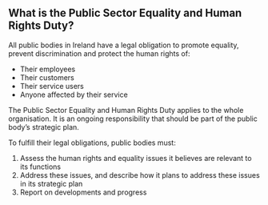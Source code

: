 ##  What is the Public Sector Equality and Human Rights Duty?

All public bodies in Ireland have a legal obligation to promote equality,
prevent discrimination and protect the human rights of:

  * Their employees 
  * Their customers 
  * Their service users 
  * Anyone affected by their service 

The Public Sector Equality and Human Rights Duty applies to the whole
organisation. It is an ongoing responsibility that should be part of the
public body’s strategic plan.

To fulfill their legal obligations, public bodies must:

  1. Assess the human rights and equality issues it believes are relevant to its functions 
  2. Address these issues, and describe how it plans to address these issues in its strategic plan 
  3. Report on developments and progress 
